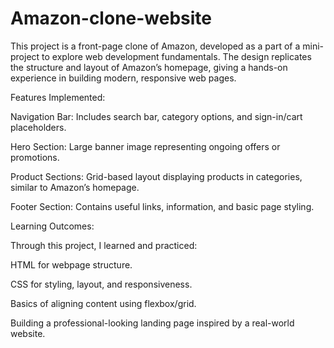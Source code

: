 # Amazon-clone-website
This project is a front-page clone of Amazon, developed as a part of a mini-project to explore web development fundamentals. The design replicates the structure and layout of Amazon’s homepage, giving a hands-on experience in building modern, responsive web pages.

Features Implemented:

Navigation Bar: Includes search bar, category options, and sign-in/cart placeholders.

Hero Section: Large banner image representing ongoing offers or promotions.

Product Sections: Grid-based layout displaying products in categories, similar to Amazon’s homepage.

Footer Section: Contains useful links, information, and basic page styling.

Learning Outcomes:

Through this project, I learned and practiced:

HTML for webpage structure.

CSS for styling, layout, and responsiveness.

Basics of aligning content using flexbox/grid.

Building a professional-looking landing page inspired by a real-world website.
